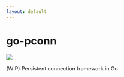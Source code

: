 ```yaml
---
layout: default
---
```


# go-pconn

[![](https://api.travis-ci.org/msbu-tech/go-pconn.svg)](https://travis-ci.org/msbu-tech/go-pconn)

(WIP) Persistent connection framework in Go
